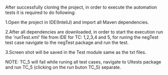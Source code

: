 After successfully cloning the project, in order to execute the automation tests it is required to do following:

1.Open the project in IDE(InteliJ) and import all Maven dependencies. 

2.After all dependencies are downloaded, in order to start the execution run the 'runTest.xml' file from IDE for TC: 1,2,3,4 and 5, for runing the negTest test case navigate to the negTest package and run the test. 

3.Screen shot will be saved in the Test module same as the txt files.

NOTE: TC_5 will fail while runing all test cases, navigate to UItests package and run TC_5 (clicking on the run buton TC_5) separate.
